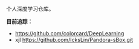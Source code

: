 个人深度学习仓库。

**目前追踪：**
- https://github.com/colorcard/DeepLearning
- xjl https://github.com/IcksLin/Pandora-sBox.git